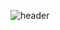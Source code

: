![header](https://capsule-render.vercel.app/api?type=soft&color=gradient&height=300&section=header&text=It's%20me%20hyunho&fontSize=90)

<!--
**Hyun-Ho95/Hyun-Ho95** is a ✨ _special_ ✨ repository because its `README.md` (this file) appears on your GitHub profile.

Here are some ideas to get you started:

- 🔭 I’m currently working on ...
- 🌱 I’m currently learning ...
- 👯 I’m looking to collaborate on ...
- 🤔 I’m looking for help with ...
- 💬 Ask me about ...
- 📫 How to reach me: ...
- 😄 Pronouns: ...
- ⚡ Fun fact: ...
-->

